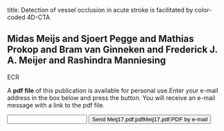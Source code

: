title: Detection of vessel occlusion in acute stroke is facilitated by color-coded 4D-CTA

## Midas Meijs and Sjoert Pegge and Mathias Prokop and Bram van Ginneken and Frederick J. A. Meijer and Rashindra Manniesing
ECR

A <b>pdf file</b> of this publication is available for personal use.Enter your e-mail address in the box below and press the button. You will receive an e-mail message with a link to the pdf file.
<form action="sender.php">  <input type="text" name="email">  <input type="submit" value="Send Meij17.pdf:pdfMeij17.pdf:PDF by e-mail"></form>